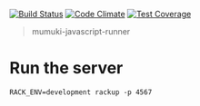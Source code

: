 [![Build Status](https://travis-ci.org/mumuki/mumuki-javascript-runner.svg?branch=master)](https://travis-ci.org/mumuki/mumuki-javascript-runner)
[![Code Climate](https://codeclimate.com/github/mumuki/mumuki-javascript-runner/badges/gpa.svg)](https://codeclimate.com/github/mumuki/mumuki-javascript-runner)
[![Test Coverage](https://codeclimate.com/github/mumuki/mumuki-javascript-runner/badges/coverage.svg)](https://codeclimate.com/github/mumuki/mumuki-javascript-runner)


> mumuki-javascript-runner

# Run the server

```
RACK_ENV=development rackup -p 4567
```

